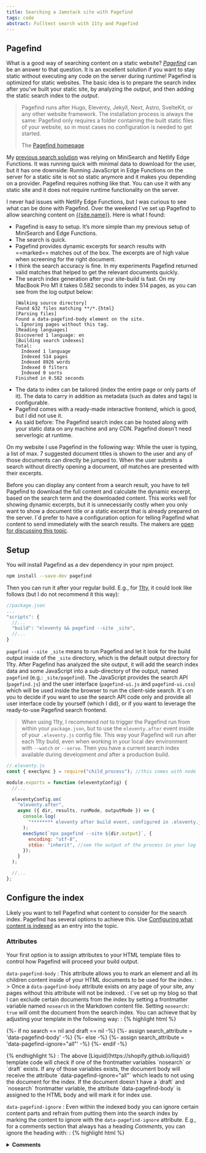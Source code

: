 ```yaml
---
title: Searching a Jamstack site with Pagefind
tags: code
abstract: Fulltext search with 11ty and Pagefind
---
```


## Pagefind

What is a good way of searching content on a static website? [<cite>Pagefind</cite>](https://pagefind.app) can be an answer to that question. It is an excellent solution if you want to stay static without executing any code on the server during runtime! Pagefind is optimized for static websites. The basic idea is to prepare the search index after you’ve built your static site, by analyzing the _output_, and then adding the static search index to the _output_.

> Pagefind runs after Hugo, Eleventy, Jekyll, Next, Astro, SvelteKit, or any other website framework. The installation process is always the same: Pagefind only requires a folder containing the built static files of your website, so in most cases no configuration is needed to get started.
>
> <footer>The <a href="https://pagefind.app">Pagefind homepage</a></footer>

My [previous search solution](/2023-01-07-edge-search/) was relying on MiniSearch and Netlify Edge Functions. It was running quick with minimal data to download for the user, but it has one downside: Running JavaScript in Edge Functions on the server for a static site is not so static anymore and it makes you depending on a provider. Pagefind requires nothing like that. You can use it with any static site and it does not require runtime functionality on the server.

I never had issues with Netlify Edge Functions, but I was curious to see what can be done with Pagefind. Over the weekend I´ve set up Pagefind to allow searching content on [{{site.name}}](/). Here is what I found:

- Pagefind is easy to setup. It’s more simple than my previous setup of MiniSearch and Edge Functions.
- The search is quick.
- Pagefind provides dynamic excerpts for search results with ==marked== matches out of the box. The excerpts are of high value when screening for the right document.
- I think the search accuracy is fine. In my experiments Pagefind returned valid matches that helped to get the relevant documents quickly.
- The search index generation after your site-build is fast. On my MacBook Pro M1 it takes 0.582 seconds to index 514 pages, as you can see from the log output below:
  ```
  [Walking source directory]
  Found 632 files matching **/*.{html}
  [Parsing files]
  Found a data-pagefind-body element on the site.
  ↳ Ignoring pages without this tag.
  [Reading languages]
  Discovered 1 language: en
  [Building search indexes]
  Total:
    Indexed 1 language
    Indexed 514 pages
    Indexed 8926 words
    Indexed 0 filters
    Indexed 0 sorts
  Finished in 0.582 seconds
  ```
- The data to index can be tailored (index the entire page or only parts of it). The data to carry in addition as metadata (such as dates and tags) is configurable.
- Pagefind comes with a ready-made interactive frontend, which is good, but I did not use it.
- As said before: The Pagefind search index can be hosted along with your static data on any machine and any CDN. Pagefind doesn’t need serverlogic at runtime.

On my website I use Pagefind in the following way: While the user is typing, a list of max. 7 suggested document titles is shown to the user and any of those documents can directly be jumped to. When the user submits a search without directly opening a document, _all_ matches are presented with their excerpts.

Before you can display any content from a search result, you have to tell Pagefind to download the full content and calculate the dynamic excerpt, based on the search term and the downloaded content. This works well for showing dynamic excerpts, but it is unnecessarily costly when you only want to show a document title or a static excerpt that is already prepared on the server. I´d prefer to have a configuration option for telling Pagefind what content to send immediately with the search results. The makers are [open for discussing this topic](https://github.com/CloudCannon/pagefind/issues/601).

## Setup

You will install Pagefind as a dev dependency in your npm project.

```sh
npm install --save-dev pagefind
```

Then you can run it after your regular build. E.g., for [11ty](https://11ty.dev), it could look like follows (but I do not recommend it this way):

```js
//package.json
...
"scripts": {
  //...
  "build": "eleventy && pagefind --site _site",
  //...
}
```

`pagefind --site _site` means to run Pagefind and let it look for the build output inside of the `_site` directory, which is the default output directory for 11ty. After Pagefind has analyzed the site output, it will add the search index data and some JavaScript into a sub-directory of the output, named `pagefind` (e.g.: `_site/pagefind`). The JavaScript provides the search API (`pagefind.js`) and the user interface (`pagefind-ui.js` and `pagefind-ui.css`) which will be used inside the browser to run the client-side search. It´s on you to decide if you want to use the search API code only and provide all user interface code by yourself (which I did), or if you want to leverage the ready-to-use Pagefind search frontend.

> When using 11ty, I recommend _not_ to trigger the Pagefind run from within your `package.json`, but to use the `eleventy.after` event inside of your `.eleventy.js` config file. This way your Pagefind will run after each 11ty build, even when working in your local dev environment with `--watch` or `--serve`. Then you have a current search index available during development _and_ after a production build.

```js
//.eleventy.js
const { execSync } = require("child_process"); //this comes with node

module.exports = function (eleventyConfig) {
  //...

  eleventyConfig.on(
    "eleventy.after",
    async ({ dir, results, runMode, outputMode }) => {
      console.log(
        "******** eleventy after build event, configured in .eleventy.js config file"
      );
      execSync(`npx pagefind --site ${dir.output}`, {
        encoding: "utf-8",
        stdio: "inherit", //see the output of the process in your log
      });
    }
  );

  //...
};
```

## Configure the index

Likely you want to tell Pagefind what content to consider for the search index. Pagefind has several options to achieve this. Use [Configuring what content is indexed](https://pagefind.app/docs/indexing/) as an entry into the topic.

### Attributes

Your first option is to assign attributes to your HTML template files to control how Pagefind will proceed your build output.

`data-pagefind-body`
: This attribute allows you to mark an element and all its children content inside of your HTML documents to be used for the index.
: > Once a `data-pagefind-body` attribute exists on any page of your site, any pages without this attribute will not be indexed.
: I´ve set up my blog so that I can exclude certain documents from the index by setting a frontmatter variable named `nosearch` in the Markdown content file. Setting `nosearch: true` will omit the document from the search index. You can achieve that by adjusting your template in the following way:
: {% highlight html %}

<!--default.html template file -->

{%- if no search == nil and draft == nil -%}
{%- assign search_attribute = 'data-pagefind-body' -%}
{%- else -%}
{%- assign search_attribute = 'data-pagefind-ignore="all"' -%}
{%- endif -%}

<body {{search_attribute}}>
<!--...-->
{% endhighlight %}
: The above [Liquid](https://shopify.github.io/liquid/) template code will check if one of the frontmatter variables `nosearch` or `draft` exists. If any of those variables exists, the document body will receive the attribute `data-pagefind-ignore="all"` which leads to not using the document for the index. If the document doesn´t have a `draft` and  `nosearch` frontmatter variable, the attribute `data-pagefind-body` is assigned to the HTML body and will mark it for index use.

`data-pagefind-ignore`
: Even within the indexed body you can ignore certain content parts and refrain from putting them into the search index by marking the content to ignore with the `data-pagefind-ignore` attribute. E.g., for a comments section that always has a heading _Comments_, you can ignore the heading with:
: {% highlight html %}

<details>
  <summary data-pagefind-ignore>
    <strong>Comments</strong>
  </summary>
//...
{% endhighlight %}
: Assigning `data-pagefind-ignore` to an element will exclude the element and all its children.

`data-pagefind-meta`
: This attribute is very useful to include certain data and have it directly accessible in a search result. You can use it even inside of content that has been marked with `data-pagefind-ignore`. E.g., to make the date of when a post has been updated accessible in the metadata, do:
: {% highlight html %}
<time
  datetime="{{updated | isoDate}}"
  data-pagefind-meta="updated:{{updated | isoDate}}">
{{ updated }}
</time>
{% endhighlight %}
: In your search results you can then access the `updated` property as follows:
: {% highlight js %}
const pagefind = await import("/pagefind/pagefind.js");
const search = await pagefind.search("static");
const oneResult = await search.results[0].data();
console.log(oneResult.meta.updated); //access the updated metadata
{% endhighlight %}
: There are more options available for what you can do with metadata. Please refer to [Setting up metadata](https://pagefind.app/docs/metadata/).

`data-pagefind-index-attrs`
: Use this to add the contents of HTML attributes to the index. E.g.:
: `<img src="/hero.png" title="Image Title" alt="Image Alt"  data-pagefind-index-attrs="title,alt" />`
: I did not use that.

### Selectors

Additional configuration is possible in the `pagefind.yml` file.

> Pagefind will look for a `pagefind.toml`, `pagefind.yml`, `pagefind.yaml`, or `pagefind.json` file in the directory that you have run the [pagefind] command in.
>
> <footer><a href="https://pagefind.app/docs/config-sources/#config-files">Pagefind CLI configuration sources</a></footer>

To exclude certain selectors from the index, do:

```yml
exclude_selectors:
  - "#my_navigation"
  - "blockquote > span"
  - "[id^='prefix-']"
```

The root selector to be used for building the index is `html`. Any data outside of this selector will not be detected for the index.

## A sketch of how to search

Below is a sketch for how to leverage the search API for your own search frontend.

```js
<script>
  async function search(query) {
    try {
      const results = [];
      let start = Date.now();

      pagefind = await import("/pagefind/pagefind.js");
      const search = await pagefind.search(query);
      const promiseCollector = [];
      for (const entry of search.results) {
        promiseCollector.push(
          entry.data().then((data) => results.push(data))
        );
      }
      await Promise.allSettled(promiseCollector);

      let duration = Date.now() - start;

      console.log(
        "The search for [" +
          query +
          "] returned " +
          results.length +
          " results within " +
          (duration / 1000).toFixed(2) +
          " seconds"
      );

      printSearchResults(results);
    } catch (error) {
      printError(error);
    }
  }

...
</script>
```

## Resources

- [pagefind.app](https://pagefind.app)
- [Pagefind community resources](https://pagefind.app/docs/resources/)
